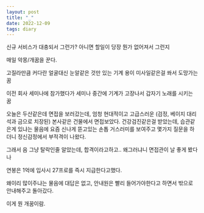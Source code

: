 ```yaml
---
layout: post
title: "_"
date: 2022-12-09
tags: diary
---
```


신규 서비스가 대충되서 그런가? 아니면 할일이 당장 뭔가 없어져서 그런지

매일 악몽/개꿈을 꾼다.

고질라만큼 커다란 얼굴대신 눈알같은 것만 있는 기계 용이 미사일같은걸 쏴서 도망가는 꿈

이전 회사 세미나에 참가했다가 세미나 중간에 기계가 고장나서 갑자기 노래를 시키는 꿈

오늘은 두산같은데 면접을 보러갔는데, 엄청 현대적이고 고급스러운 (검정, 베이지 대리석과 금으로 치장된) 본사같은 건물에서 면접보았다.
건강검진같은걸 받았는데, 습관같은게 있냐는 물음에 요즘 신나게 뜯고있는 손톱 거스러미를 보여주고 몇가지 질문을 하더니 정신감정에서 부적격이 나왔다.

그래서 음 그냥 탈락인줄 알았는데, 합격이라고하고.. 왜그러냐니 면접관이 날 좋게 봤다나

연봉은 1억에 입사시 27프로를 즉시 지급한다고했다.

왜이리 많이주냐는 물음에 대답은 없고, 안내원은 빨리 들어가야한다고 하면서 밖으로 안내해주고 돌아갔다.

이게 뭔 개꿈이람.